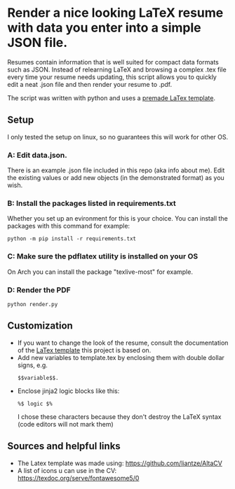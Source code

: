 # Render a nice looking LaTeX resume with data you enter into a simple JSON file. 

Resumes contain information that is well suited for compact data formats such as JSON. Instead of relearning LaTeX and browsing a complex .tex file every time your resume needs updating, this script allows you to quickly edit a neat .json file and then render your resume to .pdf. 

The script was written with python and uses a [premade LaTex template](https://github.com/liantze/AltaCV).

## Setup

I only tested the setup on linux, so no guarantees this will work for other OS.


### A: Edit data.json.

There is an example .json file included in this repo (aka info about me). Edit the existing values or add new objects (in the demonstrated format) as you wish.

### B: Install the packages listed in requirements.txt

Whether you set up an evironment for this is your choice. You can install the packages with this command for example:

```
python -m pip install -r requirements.txt
```
### C: Make sure the pdflatex utility is installed on your OS

On Arch you can install the package "texlive-most" for example.

### D: Render the PDF 

```
python render.py
```

## Customization

- If you want to change the look of the resume, consult the documentation of the [LaTex template](https://github.com/liantze/AltaCV) this project is based on.
- Add new variables to template.tex by enclosing them with double dollar signs, e.g. 
    ```
    $$variable$$. 
    ```
- Enclose jinja2 logic blocks like this:
    ```
    %$ logic $%
    ```
    I chose these characters because they don't destroy the LaTeX syntax (code editors will not mark them)

## Sources and helpful links

- The Latex template was made using: https://github.com/liantze/AltaCV
- A list of icons u can use in the CV: https://texdoc.org/serve/fontawesome5/0
